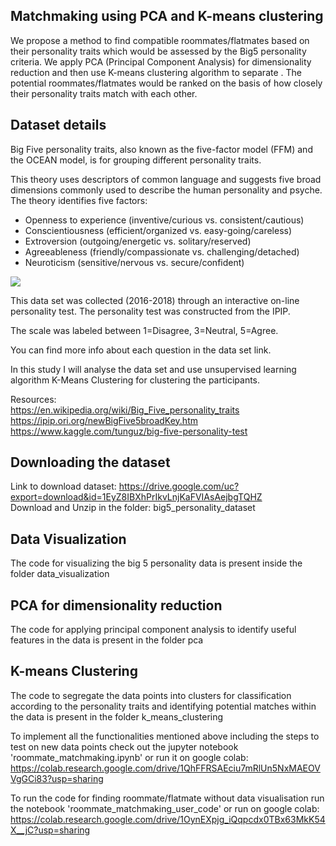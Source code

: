 ## Matchmaking using PCA and K-means clustering
We propose a method to find compatible roommates/flatmates based on their personality traits which 
would be assessed by the Big5 personality criteria. We apply PCA (Principal Component Analysis) for dimensionality reduction
and then use K-means clustering algorithm to separate . The potential roommates/flatmates would be ranked on the basis 
of how closely their personality traits match with each other.
 

## Dataset details

Big Five personality traits, also known as the five-factor model (FFM) and the OCEAN model, is for grouping different personality traits.

This theory uses descriptors of common language and suggests five broad dimensions commonly used to describe the human personality and psyche. The theory identifies five factors:

* Openness to experience (inventive/curious vs. consistent/cautious)
* Conscientiousness (efficient/organized vs. easy-going/careless)
* Extroversion (outgoing/energetic vs. solitary/reserved)
* Agreeableness (friendly/compassionate vs. challenging/detached)
* Neuroticism (sensitive/nervous vs. secure/confident)

![](https://drive.google.com/uc?id=1dbNj4UDAI9fRDpzo0t-RpvIOORStLZ4p)

This data set was collected (2016-2018) through an interactive on-line personality test. The personality test was constructed from the IPIP. 

The scale was labeled between 1=Disagree, 3=Neutral, 5=Agree.

You can find more info about each question in the data set link.

In this study I will analyse the data set and use unsupervised learning algorithm K-Means Clustering for clustering the participants.

Resources: \
https://en.wikipedia.org/wiki/Big_Five_personality_traits \
https://ipip.ori.org/newBigFive5broadKey.htm \
https://www.kaggle.com/tunguz/big-five-personality-test

## Downloading the dataset

Link to download dataset: https://drive.google.com/uc?export=download&id=1EyZ8IBXhPrIkvLnjKaFVIAsAejbgTQHZ
\
Download and Unzip in the folder: big5_personality_dataset

## Data Visualization
The code for visualizing the big 5 personality data is present inside the folder data_visualization

## PCA for dimensionality reduction
The code for applying principal component analysis to identify useful features in the data is present in the folder pca
 
## K-means Clustering
The code to segregate the data points into clusters for classification according to the personality traits and identifying potential matches within the data is present in the folder k_means_clustering

To implement all the functionalities mentioned above including the steps to test on 
new data points check out the jupyter notebook 'roommate_matchmaking.ipynb' 
or run it on google colab: https://colab.research.google.com/drive/1QhFFRSAEciu7mRlUn5NxMAEOVVgGCi83?usp=sharing

To run the code for finding roommate/flatmate without data visualisation run the notebook 'roommate_matchmaking_user_code' or run on google colab: https://colab.research.google.com/drive/1OynEXpjg_iQqpcdx0TBx63MkK54X__jC?usp=sharing

